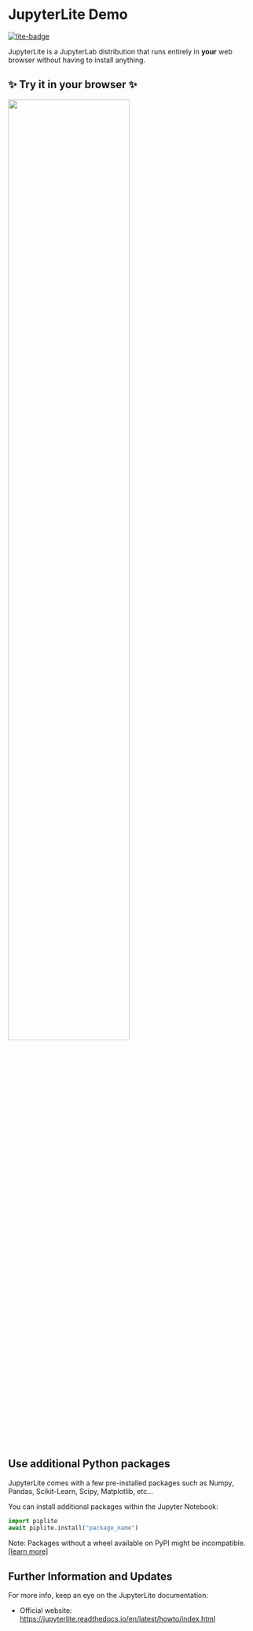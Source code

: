 # JupyterLite Demo

[![lite-badge](https://jupyterlite.rtfd.io/en/latest/_static/badge.svg)](https://fdebrain.github.io/jupyterlite/)

JupyterLite is a JupyterLab distribution that runs entirely in **your** web browser without having to install anything.

## ✨ Try it in your browser ✨

<img src="https://user-images.githubusercontent.com/591645/120649478-18258400-c47d-11eb-80e5-185e52ff2702.gif" width="70%">

## Use additional Python packages

JupyterLite comes with a few pre-installed packages such as Numpy, Pandas, Scikit-Learn, Scipy, Matplotlib, etc...  

You can install additional packages within the Jupyter Notebook: 
```python
import piplite
await piplite.install("package_name")
```

Note: Packages without a wheel available on PyPI might be incompatible. [[learn more]](https://pyodide.org/en/stable/usage/packages-in-pyodide.html)

## Further Information and Updates

For more info, keep an eye on the JupyterLite documentation:

- Official website: https://jupyterlite.readthedocs.io/en/latest/howto/index.html
